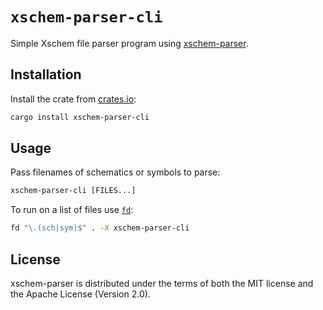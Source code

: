 # `xschem-parser-cli`

Simple Xschem file parser program using [xschem-parser].

## Installation

Install the crate from [crates.io]:

```sh
cargo install xschem-parser-cli
```

## Usage

Pass filenames of schematics or symbols to parse:

```txt
xschem-parser-cli [FILES...]
```

To run on a list of files use [`fd`][fd]:

```sh
fd "\.(sch|sym)$" . -X xschem-parser-cli
```

## License

xschem-parser is distributed under the terms of both the MIT license and the
Apache License (Version 2.0).

[xschem-parser]: https://crates.io/crates/xschem-parser
[crates.io]: https://crates.io/crates/xschem-parser-cli
[fd]: https://github.com/sharkdp/fd
